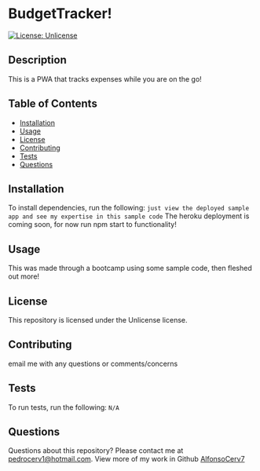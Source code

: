 # BudgetTracker!
[![License: Unlicense](https://img.shields.io/badge/license-Unlicense-blue.svg)](http://unlicense.org/)
## Description
This is a PWA that tracks expenses while you are on the go! 
## Table of Contents
* [Installation](#installation)
* [Usage](#usage)
* [License](#license)
* [Contributing](#contributing)
* [Tests](#tests)
* [Questions](#questions)
## Installation
To install dependencies, run the following:
`
just view the deployed sample app and see my expertise in this sample code
`
The heroku deployment is coming soon, for now run npm start to functionality!
## Usage
This was made through a bootcamp using some sample code, then fleshed out more! 
## License
This repository is licensed under the Unlicense license.
## Contributing
email me with any questions or comments/concerns
## Tests
To run tests, run the following:
`
N/A
`
## Questions
Questions about this repository? Please contact me at [pedrocerv1@hotmail.com](mailto:pedrocerv1@hotmail.com). View more of my work in Github [AlfonsoCerv7](https://github.com/AlfonsoCerv7) 
